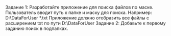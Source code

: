Задание 1:
Разработайте приложение для поиска файлов по маске. Пользователь вводит путь к папке и маску для поиска. Например:
D:\DataForUser
*.txt
Приложение должно отобразить все файлы с расширением txt по пути D:\DataForUser
Задание 2:
Добавьте к первому заданию поиск в подпапках.
